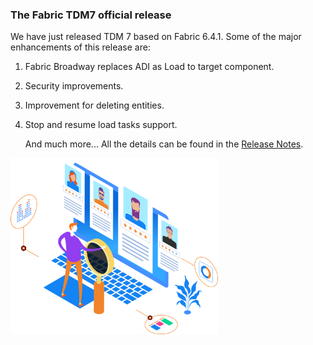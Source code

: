 ### The Fabric TDM7 official release

We have just released TDM 7 based on Fabric 6.4.1. Some of the major enhancements of this release are:

1. Fabric Broadway replaces ADI as Load to target component.

2. Security improvements.

3. Improvement for deleting entities.

4. Stop and resume load tasks support.

   

   And much more... All the details can be found in the [Release Notes](https://support.k2view.com/Academy_6.4/Release%20Notes/TDM-V7/TDM_V7_Release_Notes.pdf.html).

<img src="images/img5.png" alt="image" style="zoom: 67%;" />